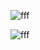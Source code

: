 ![fff](https://user-images.githubusercontent.com/93769409/204646268-21ae96ec-9a1d-40c9-8e29-38abcf68ea1f.jpg)

![fff](https://user-images.githubusercontent.com/93769409/204647150-f5e4f570-bcea-4860-8df8-6b6c79c47f73.jpg)


